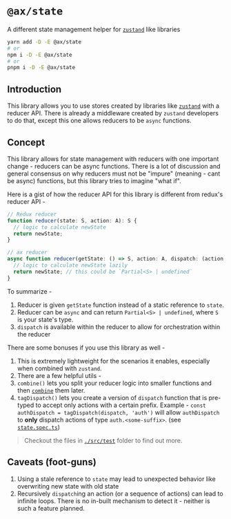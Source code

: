 # `@ax/state`

A different state management helper for [`zustand`](https://github.com/pmndrs/zustand) like libraries

```sh
yarn add -D -E @ax/state
# or
npm i -D -E @ax/state
# or
pnpm i -D -E @ax/state
```

## Introduction

This library allows you to use stores created by libraries like [`zustand`](https://github.com/pmndrs/zustand) with a reducer API. There is already a middleware created by `zustand` developers to do that, except this one allows reducers to be `async` functions.

## Concept

This library allows for state management with reducers with one important change - reducers can be async functions. There is a lot of discussion and general consensus on why reducers must not be "impure" (meaning - cant be async) functions, but this library tries to imagine "what if".

Here is a gist of how the reducer API for this library is different from redux's reducer API -

```ts
// Redux reducer
function reducer(state: S, action: A): S {
  // logic to calculate newState
  return newState;
}
```

```ts
// ax reducer
async function reducer(getState: () => S, action: A, dispatch: (action: A) => S): Promise<Partial<S> | undefined> {
  // logic to calculate newState lazily
  return newState; // this could be `Partial<S> | undefined`
}
```

To summarize -

1. Reducer is given `getState` function instead of a static reference to `state`.
2. Reducer can be `async` and can return `Partial<S> | undefined`, where `S` is your state's type.
3. `dispatch` is available within the reducer to allow for orchestration within the reducer

There are some bonuses if you use this library as well -

1. This is extremely lightweight for the scenarios it enables, especially when combined with `zustand`.
2. There are a few helpful utils -
3. `combine()` lets you split your reducer logic into smaller functions and then [`combine`](./src/lib/combine.ts) them later.
4. `tagDispatch()` lets you create a version of `dispatch` function that is pre-typed to accept only actions with a certain prefix. Example - `const authDispatch = tagDispatch(dispatch, 'auth')` will allow `authDispatch` to **only** dispatch actions of type `auth.<some-suffix>`. (see [`state.spec.ts`](./src/lib/state.spec.ts))

> Checkout the files in [`./src/test`]('./src/test') folder to find out more.

## Caveats (foot-guns)

1. Using a stale reference to `state` may lead to unexpected behavior like overwriting new state with old state
2. Recursively `dispatch`ing an action (or a sequence of actions) can lead to infinite loops. There is no in-built mechanism to detect it - neither is such a feature planned.
